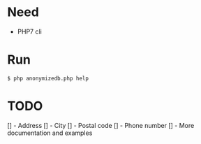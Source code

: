 Need
====

* PHP7 cli

Run
===
```
$ php anonymizedb.php help
```


TODO
====
[] - Address 
[] - City
[] - Postal code
[] - Phone number
[] - More documentation and examples